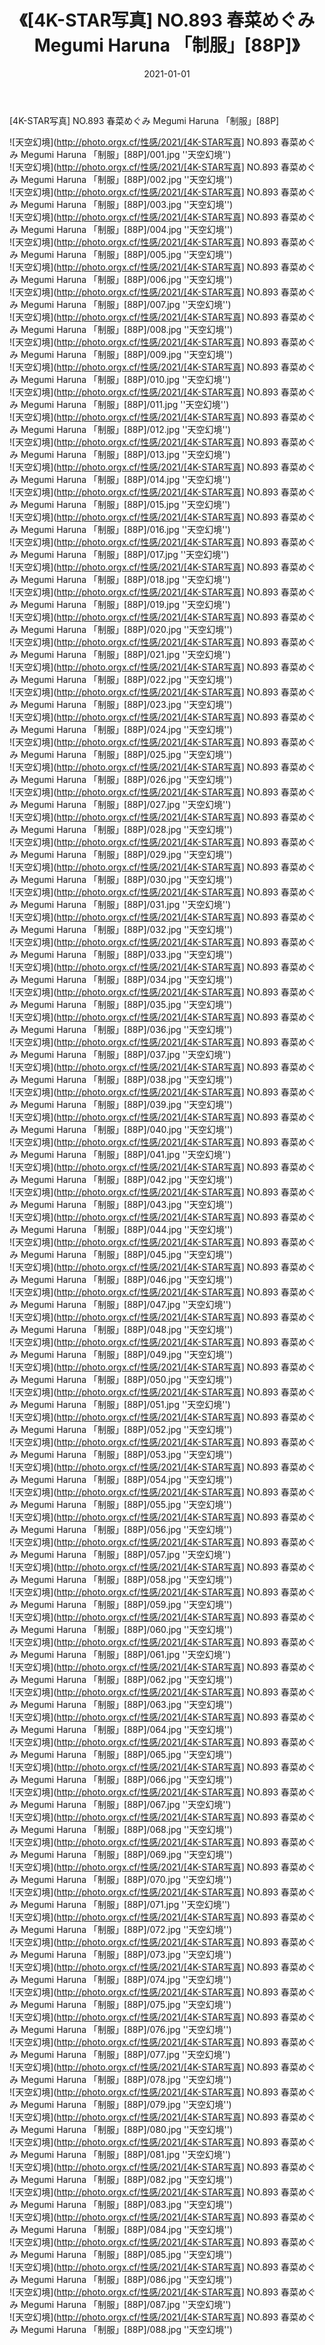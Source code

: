 ﻿---
layout: post
title:  《[4K-STAR写真] NO.893 春菜めぐみ Megumi Haruna 「制服」[88P]》
date:   2021-01-01
img: http://photo.orgx.cf/性感/2021/[4K-STAR写真] NO.893 春菜めぐみ Megumi Haruna 「制服」[88P]/000.jpg
tags: [美女, 性感, 泳衣]
---

[4K-STAR写真] NO.893 春菜めぐみ Megumi Haruna 「制服」[88P]



![天空幻境](http://photo.orgx.cf/性感/2021/[4K-STAR写真] NO.893 春菜めぐみ Megumi Haruna 「制服」[88P]/001.jpg ''天空幻境'') <br>
![天空幻境](http://photo.orgx.cf/性感/2021/[4K-STAR写真] NO.893 春菜めぐみ Megumi Haruna 「制服」[88P]/002.jpg ''天空幻境'') <br>
![天空幻境](http://photo.orgx.cf/性感/2021/[4K-STAR写真] NO.893 春菜めぐみ Megumi Haruna 「制服」[88P]/003.jpg ''天空幻境'') <br>
![天空幻境](http://photo.orgx.cf/性感/2021/[4K-STAR写真] NO.893 春菜めぐみ Megumi Haruna 「制服」[88P]/004.jpg ''天空幻境'') <br>
![天空幻境](http://photo.orgx.cf/性感/2021/[4K-STAR写真] NO.893 春菜めぐみ Megumi Haruna 「制服」[88P]/005.jpg ''天空幻境'') <br>
![天空幻境](http://photo.orgx.cf/性感/2021/[4K-STAR写真] NO.893 春菜めぐみ Megumi Haruna 「制服」[88P]/006.jpg ''天空幻境'') <br>
![天空幻境](http://photo.orgx.cf/性感/2021/[4K-STAR写真] NO.893 春菜めぐみ Megumi Haruna 「制服」[88P]/007.jpg ''天空幻境'') <br>
![天空幻境](http://photo.orgx.cf/性感/2021/[4K-STAR写真] NO.893 春菜めぐみ Megumi Haruna 「制服」[88P]/008.jpg ''天空幻境'') <br>
![天空幻境](http://photo.orgx.cf/性感/2021/[4K-STAR写真] NO.893 春菜めぐみ Megumi Haruna 「制服」[88P]/009.jpg ''天空幻境'') <br>
![天空幻境](http://photo.orgx.cf/性感/2021/[4K-STAR写真] NO.893 春菜めぐみ Megumi Haruna 「制服」[88P]/010.jpg ''天空幻境'') <br>
![天空幻境](http://photo.orgx.cf/性感/2021/[4K-STAR写真] NO.893 春菜めぐみ Megumi Haruna 「制服」[88P]/011.jpg ''天空幻境'') <br>
![天空幻境](http://photo.orgx.cf/性感/2021/[4K-STAR写真] NO.893 春菜めぐみ Megumi Haruna 「制服」[88P]/012.jpg ''天空幻境'') <br>
![天空幻境](http://photo.orgx.cf/性感/2021/[4K-STAR写真] NO.893 春菜めぐみ Megumi Haruna 「制服」[88P]/013.jpg ''天空幻境'') <br>
![天空幻境](http://photo.orgx.cf/性感/2021/[4K-STAR写真] NO.893 春菜めぐみ Megumi Haruna 「制服」[88P]/014.jpg ''天空幻境'') <br>
![天空幻境](http://photo.orgx.cf/性感/2021/[4K-STAR写真] NO.893 春菜めぐみ Megumi Haruna 「制服」[88P]/015.jpg ''天空幻境'') <br>
![天空幻境](http://photo.orgx.cf/性感/2021/[4K-STAR写真] NO.893 春菜めぐみ Megumi Haruna 「制服」[88P]/016.jpg ''天空幻境'') <br>
![天空幻境](http://photo.orgx.cf/性感/2021/[4K-STAR写真] NO.893 春菜めぐみ Megumi Haruna 「制服」[88P]/017.jpg ''天空幻境'') <br>
![天空幻境](http://photo.orgx.cf/性感/2021/[4K-STAR写真] NO.893 春菜めぐみ Megumi Haruna 「制服」[88P]/018.jpg ''天空幻境'') <br>
![天空幻境](http://photo.orgx.cf/性感/2021/[4K-STAR写真] NO.893 春菜めぐみ Megumi Haruna 「制服」[88P]/019.jpg ''天空幻境'') <br>
![天空幻境](http://photo.orgx.cf/性感/2021/[4K-STAR写真] NO.893 春菜めぐみ Megumi Haruna 「制服」[88P]/020.jpg ''天空幻境'') <br>
![天空幻境](http://photo.orgx.cf/性感/2021/[4K-STAR写真] NO.893 春菜めぐみ Megumi Haruna 「制服」[88P]/021.jpg ''天空幻境'') <br>
![天空幻境](http://photo.orgx.cf/性感/2021/[4K-STAR写真] NO.893 春菜めぐみ Megumi Haruna 「制服」[88P]/022.jpg ''天空幻境'') <br>
![天空幻境](http://photo.orgx.cf/性感/2021/[4K-STAR写真] NO.893 春菜めぐみ Megumi Haruna 「制服」[88P]/023.jpg ''天空幻境'') <br>
![天空幻境](http://photo.orgx.cf/性感/2021/[4K-STAR写真] NO.893 春菜めぐみ Megumi Haruna 「制服」[88P]/024.jpg ''天空幻境'') <br>
![天空幻境](http://photo.orgx.cf/性感/2021/[4K-STAR写真] NO.893 春菜めぐみ Megumi Haruna 「制服」[88P]/025.jpg ''天空幻境'') <br>
![天空幻境](http://photo.orgx.cf/性感/2021/[4K-STAR写真] NO.893 春菜めぐみ Megumi Haruna 「制服」[88P]/026.jpg ''天空幻境'') <br>
![天空幻境](http://photo.orgx.cf/性感/2021/[4K-STAR写真] NO.893 春菜めぐみ Megumi Haruna 「制服」[88P]/027.jpg ''天空幻境'') <br>
![天空幻境](http://photo.orgx.cf/性感/2021/[4K-STAR写真] NO.893 春菜めぐみ Megumi Haruna 「制服」[88P]/028.jpg ''天空幻境'') <br>
![天空幻境](http://photo.orgx.cf/性感/2021/[4K-STAR写真] NO.893 春菜めぐみ Megumi Haruna 「制服」[88P]/029.jpg ''天空幻境'') <br>
![天空幻境](http://photo.orgx.cf/性感/2021/[4K-STAR写真] NO.893 春菜めぐみ Megumi Haruna 「制服」[88P]/030.jpg ''天空幻境'') <br>
![天空幻境](http://photo.orgx.cf/性感/2021/[4K-STAR写真] NO.893 春菜めぐみ Megumi Haruna 「制服」[88P]/031.jpg ''天空幻境'') <br>
![天空幻境](http://photo.orgx.cf/性感/2021/[4K-STAR写真] NO.893 春菜めぐみ Megumi Haruna 「制服」[88P]/032.jpg ''天空幻境'') <br>
![天空幻境](http://photo.orgx.cf/性感/2021/[4K-STAR写真] NO.893 春菜めぐみ Megumi Haruna 「制服」[88P]/033.jpg ''天空幻境'') <br>
![天空幻境](http://photo.orgx.cf/性感/2021/[4K-STAR写真] NO.893 春菜めぐみ Megumi Haruna 「制服」[88P]/034.jpg ''天空幻境'') <br>
![天空幻境](http://photo.orgx.cf/性感/2021/[4K-STAR写真] NO.893 春菜めぐみ Megumi Haruna 「制服」[88P]/035.jpg ''天空幻境'') <br>
![天空幻境](http://photo.orgx.cf/性感/2021/[4K-STAR写真] NO.893 春菜めぐみ Megumi Haruna 「制服」[88P]/036.jpg ''天空幻境'') <br>
![天空幻境](http://photo.orgx.cf/性感/2021/[4K-STAR写真] NO.893 春菜めぐみ Megumi Haruna 「制服」[88P]/037.jpg ''天空幻境'') <br>
![天空幻境](http://photo.orgx.cf/性感/2021/[4K-STAR写真] NO.893 春菜めぐみ Megumi Haruna 「制服」[88P]/038.jpg ''天空幻境'') <br>
![天空幻境](http://photo.orgx.cf/性感/2021/[4K-STAR写真] NO.893 春菜めぐみ Megumi Haruna 「制服」[88P]/039.jpg ''天空幻境'') <br>
![天空幻境](http://photo.orgx.cf/性感/2021/[4K-STAR写真] NO.893 春菜めぐみ Megumi Haruna 「制服」[88P]/040.jpg ''天空幻境'') <br>
![天空幻境](http://photo.orgx.cf/性感/2021/[4K-STAR写真] NO.893 春菜めぐみ Megumi Haruna 「制服」[88P]/041.jpg ''天空幻境'') <br>
![天空幻境](http://photo.orgx.cf/性感/2021/[4K-STAR写真] NO.893 春菜めぐみ Megumi Haruna 「制服」[88P]/042.jpg ''天空幻境'') <br>
![天空幻境](http://photo.orgx.cf/性感/2021/[4K-STAR写真] NO.893 春菜めぐみ Megumi Haruna 「制服」[88P]/043.jpg ''天空幻境'') <br>
![天空幻境](http://photo.orgx.cf/性感/2021/[4K-STAR写真] NO.893 春菜めぐみ Megumi Haruna 「制服」[88P]/044.jpg ''天空幻境'') <br>
![天空幻境](http://photo.orgx.cf/性感/2021/[4K-STAR写真] NO.893 春菜めぐみ Megumi Haruna 「制服」[88P]/045.jpg ''天空幻境'') <br>
![天空幻境](http://photo.orgx.cf/性感/2021/[4K-STAR写真] NO.893 春菜めぐみ Megumi Haruna 「制服」[88P]/046.jpg ''天空幻境'') <br>
![天空幻境](http://photo.orgx.cf/性感/2021/[4K-STAR写真] NO.893 春菜めぐみ Megumi Haruna 「制服」[88P]/047.jpg ''天空幻境'') <br>
![天空幻境](http://photo.orgx.cf/性感/2021/[4K-STAR写真] NO.893 春菜めぐみ Megumi Haruna 「制服」[88P]/048.jpg ''天空幻境'') <br>
![天空幻境](http://photo.orgx.cf/性感/2021/[4K-STAR写真] NO.893 春菜めぐみ Megumi Haruna 「制服」[88P]/049.jpg ''天空幻境'') <br>
![天空幻境](http://photo.orgx.cf/性感/2021/[4K-STAR写真] NO.893 春菜めぐみ Megumi Haruna 「制服」[88P]/050.jpg ''天空幻境'') <br>
![天空幻境](http://photo.orgx.cf/性感/2021/[4K-STAR写真] NO.893 春菜めぐみ Megumi Haruna 「制服」[88P]/051.jpg ''天空幻境'') <br>
![天空幻境](http://photo.orgx.cf/性感/2021/[4K-STAR写真] NO.893 春菜めぐみ Megumi Haruna 「制服」[88P]/052.jpg ''天空幻境'') <br>
![天空幻境](http://photo.orgx.cf/性感/2021/[4K-STAR写真] NO.893 春菜めぐみ Megumi Haruna 「制服」[88P]/053.jpg ''天空幻境'') <br>
![天空幻境](http://photo.orgx.cf/性感/2021/[4K-STAR写真] NO.893 春菜めぐみ Megumi Haruna 「制服」[88P]/054.jpg ''天空幻境'') <br>
![天空幻境](http://photo.orgx.cf/性感/2021/[4K-STAR写真] NO.893 春菜めぐみ Megumi Haruna 「制服」[88P]/055.jpg ''天空幻境'') <br>
![天空幻境](http://photo.orgx.cf/性感/2021/[4K-STAR写真] NO.893 春菜めぐみ Megumi Haruna 「制服」[88P]/056.jpg ''天空幻境'') <br>
![天空幻境](http://photo.orgx.cf/性感/2021/[4K-STAR写真] NO.893 春菜めぐみ Megumi Haruna 「制服」[88P]/057.jpg ''天空幻境'') <br>
![天空幻境](http://photo.orgx.cf/性感/2021/[4K-STAR写真] NO.893 春菜めぐみ Megumi Haruna 「制服」[88P]/058.jpg ''天空幻境'') <br>
![天空幻境](http://photo.orgx.cf/性感/2021/[4K-STAR写真] NO.893 春菜めぐみ Megumi Haruna 「制服」[88P]/059.jpg ''天空幻境'') <br>
![天空幻境](http://photo.orgx.cf/性感/2021/[4K-STAR写真] NO.893 春菜めぐみ Megumi Haruna 「制服」[88P]/060.jpg ''天空幻境'') <br>
![天空幻境](http://photo.orgx.cf/性感/2021/[4K-STAR写真] NO.893 春菜めぐみ Megumi Haruna 「制服」[88P]/061.jpg ''天空幻境'') <br>
![天空幻境](http://photo.orgx.cf/性感/2021/[4K-STAR写真] NO.893 春菜めぐみ Megumi Haruna 「制服」[88P]/062.jpg ''天空幻境'') <br>
![天空幻境](http://photo.orgx.cf/性感/2021/[4K-STAR写真] NO.893 春菜めぐみ Megumi Haruna 「制服」[88P]/063.jpg ''天空幻境'') <br>
![天空幻境](http://photo.orgx.cf/性感/2021/[4K-STAR写真] NO.893 春菜めぐみ Megumi Haruna 「制服」[88P]/064.jpg ''天空幻境'') <br>
![天空幻境](http://photo.orgx.cf/性感/2021/[4K-STAR写真] NO.893 春菜めぐみ Megumi Haruna 「制服」[88P]/065.jpg ''天空幻境'') <br>
![天空幻境](http://photo.orgx.cf/性感/2021/[4K-STAR写真] NO.893 春菜めぐみ Megumi Haruna 「制服」[88P]/066.jpg ''天空幻境'') <br>
![天空幻境](http://photo.orgx.cf/性感/2021/[4K-STAR写真] NO.893 春菜めぐみ Megumi Haruna 「制服」[88P]/067.jpg ''天空幻境'') <br>
![天空幻境](http://photo.orgx.cf/性感/2021/[4K-STAR写真] NO.893 春菜めぐみ Megumi Haruna 「制服」[88P]/068.jpg ''天空幻境'') <br>
![天空幻境](http://photo.orgx.cf/性感/2021/[4K-STAR写真] NO.893 春菜めぐみ Megumi Haruna 「制服」[88P]/069.jpg ''天空幻境'') <br>
![天空幻境](http://photo.orgx.cf/性感/2021/[4K-STAR写真] NO.893 春菜めぐみ Megumi Haruna 「制服」[88P]/070.jpg ''天空幻境'') <br>
![天空幻境](http://photo.orgx.cf/性感/2021/[4K-STAR写真] NO.893 春菜めぐみ Megumi Haruna 「制服」[88P]/071.jpg ''天空幻境'') <br>
![天空幻境](http://photo.orgx.cf/性感/2021/[4K-STAR写真] NO.893 春菜めぐみ Megumi Haruna 「制服」[88P]/072.jpg ''天空幻境'') <br>
![天空幻境](http://photo.orgx.cf/性感/2021/[4K-STAR写真] NO.893 春菜めぐみ Megumi Haruna 「制服」[88P]/073.jpg ''天空幻境'') <br>
![天空幻境](http://photo.orgx.cf/性感/2021/[4K-STAR写真] NO.893 春菜めぐみ Megumi Haruna 「制服」[88P]/074.jpg ''天空幻境'') <br>
![天空幻境](http://photo.orgx.cf/性感/2021/[4K-STAR写真] NO.893 春菜めぐみ Megumi Haruna 「制服」[88P]/075.jpg ''天空幻境'') <br>
![天空幻境](http://photo.orgx.cf/性感/2021/[4K-STAR写真] NO.893 春菜めぐみ Megumi Haruna 「制服」[88P]/076.jpg ''天空幻境'') <br>
![天空幻境](http://photo.orgx.cf/性感/2021/[4K-STAR写真] NO.893 春菜めぐみ Megumi Haruna 「制服」[88P]/077.jpg ''天空幻境'') <br>
![天空幻境](http://photo.orgx.cf/性感/2021/[4K-STAR写真] NO.893 春菜めぐみ Megumi Haruna 「制服」[88P]/078.jpg ''天空幻境'') <br>
![天空幻境](http://photo.orgx.cf/性感/2021/[4K-STAR写真] NO.893 春菜めぐみ Megumi Haruna 「制服」[88P]/079.jpg ''天空幻境'') <br>
![天空幻境](http://photo.orgx.cf/性感/2021/[4K-STAR写真] NO.893 春菜めぐみ Megumi Haruna 「制服」[88P]/080.jpg ''天空幻境'') <br>
![天空幻境](http://photo.orgx.cf/性感/2021/[4K-STAR写真] NO.893 春菜めぐみ Megumi Haruna 「制服」[88P]/081.jpg ''天空幻境'') <br>
![天空幻境](http://photo.orgx.cf/性感/2021/[4K-STAR写真] NO.893 春菜めぐみ Megumi Haruna 「制服」[88P]/082.jpg ''天空幻境'') <br>
![天空幻境](http://photo.orgx.cf/性感/2021/[4K-STAR写真] NO.893 春菜めぐみ Megumi Haruna 「制服」[88P]/083.jpg ''天空幻境'') <br>
![天空幻境](http://photo.orgx.cf/性感/2021/[4K-STAR写真] NO.893 春菜めぐみ Megumi Haruna 「制服」[88P]/084.jpg ''天空幻境'') <br>
![天空幻境](http://photo.orgx.cf/性感/2021/[4K-STAR写真] NO.893 春菜めぐみ Megumi Haruna 「制服」[88P]/085.jpg ''天空幻境'') <br>
![天空幻境](http://photo.orgx.cf/性感/2021/[4K-STAR写真] NO.893 春菜めぐみ Megumi Haruna 「制服」[88P]/086.jpg ''天空幻境'') <br>
![天空幻境](http://photo.orgx.cf/性感/2021/[4K-STAR写真] NO.893 春菜めぐみ Megumi Haruna 「制服」[88P]/087.jpg ''天空幻境'') <br>
![天空幻境](http://photo.orgx.cf/性感/2021/[4K-STAR写真] NO.893 春菜めぐみ Megumi Haruna 「制服」[88P]/088.jpg ''天空幻境'') <br>